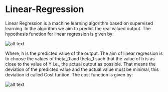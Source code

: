 # Linear-Regression 

Linear Regression is a machine learning algorithm based on supervised learning. In the algorithm we aim to predict the real valued output. The hypothesis function for linear regression is given by: 

![alt text](https://www.jeevora.com/wp-content/uploads/2020/05/image-66-300x82.png)  

Where, h is the predicted value of the output. The aim of linear regression is to choose the values of theta_0 and theta_1 such that the value of h is as close to the value of Y i.e., the actual output as possible. That means the deviation of the predicted value and the actual value must be minimal, this deviation id called Cost funtion. The cost function is given by: 

![alt text](https://www.google.com/url?sa=i&url=https%3A%2F%2Fstackoverflow.com%2Fquestions%2F32274474%2Fmachine-learning-linear-regression-using-batch-gradient-descent&psig=AOvVaw2x_oGjMNOew1kdL_UYeUGJ&ust=1626193142072000&source=images&cd=vfe&ved=0CAoQjRxqFwoTCIjh0tf33fECFQAAAAAdAAAAABAJ) 

